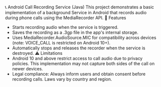 📞 Android Call Recording Service (Java)
This project demonstrates a basic implementation of a background Service in Android that records audio during phone calls using the MediaRecorder API.
🔧 Features
- Starts recording audio when the service is triggered.
- Saves the recording as a .3gp file in the app's internal storage.
- Uses MediaRecorder.AudioSource.MIC for compatibility across devices (note: VOICE_CALL is restricted on Android 10+).
- Automatically stops and releases the recorder when the service is destroyed.
⚠️ Limitations
- Android 10 and above restrict access to call audio due to privacy policies. This implementation may not capture both sides of the call on newer devices.
- Legal compliance: Always inform users and obtain consent before recording calls. Laws vary by country and region.
